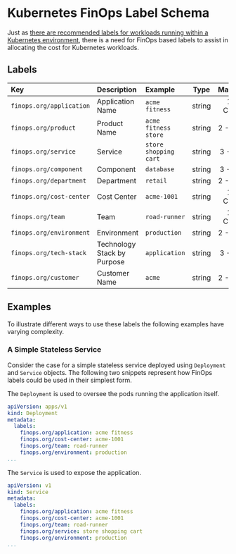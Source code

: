 # Kubernetes FinOps Label Schema

Just as [there are recommended labels for workloads running within a Kubernetes environment](https://kubernetes.io/docs/concepts/overview/working-with-objects/common-labels/), there is a need for FinOps based labels to assist in allocating the cost for Kubernetes workloads.

## Labels

| Key                      | Description                 | Example                   | Type   | Maturity  |
| :----------------------- | :-------------------------- | :------------------------ | :----: | :-------: |
| `finops.org/application` | Application Name            | `acme fitness`            | string | 1 - Crawl |
| `finops.org/product`     | Product Name                | `acme fitness store`      | string | 2 - Walk  |
| `finops.org/service`     | Service                     | `store shopping cart`     | string | 3 - Run   |
| `finops.org/component`   | Component                   | `database`                | string | 3 - Run   |
| `finops.org/department`  | Department                  | `retail`                  | string | 2 - Walk  |
| `finops.org/cost-center` | Cost Center                 | `acme-1001`               | string | 1 - Crawl |
| `finops.org/team`        | Team                        | `road-runner`             | string | 1 - Crawl |
| `finops.org/environment` | Environment                 | `production`              | string | 2 - Walk  |
| `finops.org/tech-stack`  | Technology Stack by Purpose | `application`             | string | 3 - Run   |
| `finops.org/customer`    | Customer Name               | `acme`                    | string | 2 - Walk  |

## Examples

To illustrate different ways to use these labels the following examples have varying complexity.

### A Simple Stateless Service

Consider the case for a simple stateless service deployed using `Deployment` and `Service` objects. The following two snippets represent how FinOps labels could be used in their simplest form.

The `Deployment` is used to oversee the pods running the application itself.
```yaml
apiVersion: apps/v1
kind: Deployment
metadata:
  labels:
    finops.org/application: acme fitness
    finops.org/cost-center: acme-1001
    finops.org/team: road-runner
    finops.org/environment: production
...
```

The `Service` is used to expose the application.
```yaml
apiVersion: v1
kind: Service
metadata:
  labels:
    finops.org/application: acme fitness
    finops.org/cost-center: acme-1001
    finops.org/team: road-runner
    finops.org/service: store shopping cart
    finops.org/environment: production
...
```